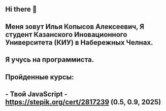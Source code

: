 ## Hi there 👋

## Меня зовут Илья Копысов Алексеевич, Я студент Казанского Иновационного Университета (КИУ) в Набережных Челнах.
## Я учусь на программиста.
## Пройденные курсы:
## - Твой JavaScript - https://stepik.org/cert/2817239 (0.5, 0.9, 2025)
